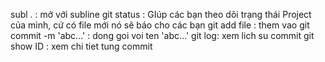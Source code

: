 subl .  : mở với subline 
git status  : GIúp các bạn theo dõi trạng thái Project của mình, cứ có file mới nó sẽ báo cho các bạn 
git add file : them vao 
git commit -m 'abc...' : dong goi voi ten 'abc...'
git log: xem lich su commit
git show ID : xem chi tiet tung commit 
 